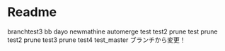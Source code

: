 # Readme

branchtest3
bb
dayo
newmathine
automerge
test
test2
prune test
prune test2
prune test3
prune test4
test_master
ブランチから変更！